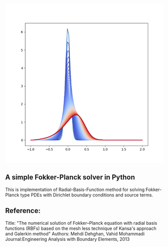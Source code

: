![me](https://github.com/pourion/PyFPE/blob/master/example.png)
## A simple Fokker-Planck solver in Python

This is implementation of Radial-Basis-Function method for solving Fokker-Planck type PDEs with
Dirichlet boundary conditions and source terms.

## Reference:
Title: "The numerical solution of Fokker–Planck equation with radial basis
functions (RBFs) based on the mesh less technique of Kansa's approach
and Galerkin method"
Authors: Mehdi Dehghan, Vahid Mohammadi
Journal:Engineering Analysis with Boundary Elements, 2013

